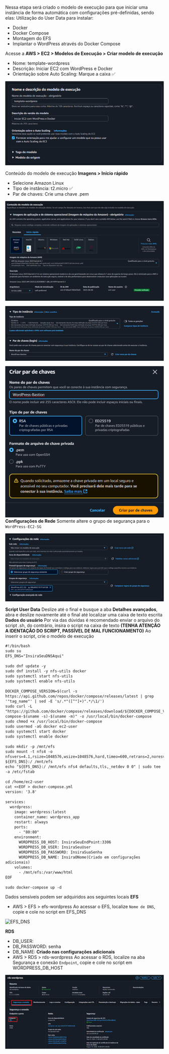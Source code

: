 Nessa etapa será criado o modelo de execução para que iniciar uma instância de forma automática com  configurações pré-definidas, sendo elas:
Utilização do User Data para instalar:
- Docker
- Docker Compose
- Montagem do EFS
- Implantar o WordPress através do Docker Compose

Acesse a **AWS > EC2 > Modelos de Execução > Criar modelo de execução**

- Nome: template-wordpress
- Descrição: Iniciar EC2 com WordPress e Docker
- Orientação sobre Auto Scaling: Marque a caixa ✅

![NomeTemplate](Imagens/5_NomeTemplate.png)

Conteúdo do modelo de execução
**Imagens > Início rápido**
- Selecione Amazon Linux
- Tipo de instância: t2.micro ✅
- Par de chaves: Crie uma chave .pem

![ImagemLT](Imagens/5_1Imagem.png)

![Tipo_De_Instancia](Imagens/5_2Tipo_de_instancia.png)

![Chave](Imagens/5_3Chave.png)
**Configurações de Rede**
Somente altere o grupo de segurança para o `WordPress-EC2-SG`

![ConfigRede](Imagens/5_4ConfigRede.png)

**Script User Data**
Deslize até o final e busque a aba **Detalhes avançados**, abra e deslize novamente até o final até localizar uma caixa de texto escrita **Dados do usuário**
Por via das dúvidas é recomendado enviar o arquivo do script .sh, do contrário, insira o script na caixa de texto **(TENHA ATENÇÃO A IDENTAÇÃO DO SCRIPT, PASSÍVEL DE MAL FUNCIONAMENTO)**
Ao inserir o script, crie o modelo de execução

```
#!/bin/bash
sudo su
EFS_DNS="InsiraSeuDNSAqui"

sudo dnf update -y
sudo dnf install -y nfs-utils docker
sudo systemctl start nfs-utils
sudo systemctl enable nfs-utils

DOCKER_COMPOSE_VERSION=$(curl -s https://api.github.com/repos/docker/compose/releases/latest | grep '"tag_name"' | sed -E 's/.*"([^"]+)".*/\1/')
sudo curl -L "https://github.com/docker/compose/releases/download/${DOCKER_COMPOSE_VERSION}/docker-compose-$(uname -s)-$(uname -m)" -o /usr/local/bin/docker-compose
sudo chmod +x /usr/local/bin/docker-compose
sudo usermod -aG docker ec2-user
sudo systemctl start docker
sudo systemctl enable docker

sudo mkdir -p /mnt/efs
sudo mount -t nfs4 -o nfsvers=4.1,rsize=1048576,wsize=1048576,hard,timeo=600,retrans=2,noresvport ${EFS_DNS}:/ /mnt/efs
echo "${EFS_DNS}:/ /mnt/efs nfs4 defaults,tls,_netdev 0 0" | sudo tee -a /etc/fstab

cd /home/ec2-user
cat <<EOF > docker-compose.yml
version: '3.8'

services:
  wordpress:
    image: wordpress:latest
    container_name: wordpress_app
    restart: always
    ports:
      - "80:80"
    environment:
      WORDPRESS_DB_HOST: InsiraSeuEndPoint:3306
      WORDPRESS_DB_USER: InsiraSeuUser
      WORDPRESS_DB_PASSWORD: InsiraSuaSenha
      WORDPRESS_DB_NAME: InsiraONome(Criado em configurações adicionais)
    volumes:
      - /mnt/efs:/var/www/html
EOF

sudo docker-compose up -d
```

Dados sensíveis podem ser adquiridos aos seguintes locais
**EFS**
- AWS > EFS > efs-wordpress 
  Ao acessar o EFS, localize `Nome de DNS`, copie e cole no script em EFS_DNS

![EFS_DNS](Imagens/5_6EFSDNS.png]])

**RDS**
- DB_USER: 
- DB_PASSWORD: senha
- DB_NAME: **Criado nas configurações adicionais**
- AWS > RDS > rds-wordpress
  Ao acessar o RDS, localize na aba Segurança e conexão `Endpoint`, copie e cole no script em WORDPRESS_DB_HOST


![RDS_ENDPOINT](Imagens/5_5RDSENDPOINT.png)
